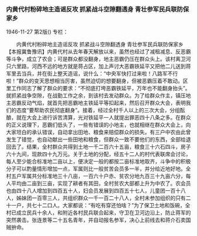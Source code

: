 ### 内黄代村粉碎地主造谣反攻  抓紧战斗空隙翻透身  青壮参军民兵联防保家乡

1946-11-27
第2版()
专栏：

　　内黄代村粉碎地主造谣反攻
    抓紧战斗空隙翻透身
    青壮参军民兵联防保家乡
    【本报冀鲁豫讯】内黄代村从去年春天解放以来，虽然也经过了减租减息、反恶霸等斗争，成立了农会；可是群众都没翻身，地主恶霸仍压在群众头上。该村离卫河只六里路，河西不远的地方就是蒋占区，加上声讨大恶霸铁延平又把他二儿送到蒋军里去当兵，并在街上整天造谣，说什么：“中央军快打过来啦！八路军不行啦！”群众的变天思想相当厉害，虽然迫切的想要翻身，但被恶霸压着不敢动。区里工作同志了解了群众的要求：“不彻底打垮恶霸铁延平，万年也不能翻身抬头”。就抓紧战争空隙，在战勤工作之余，到该村去发动群众。为了给群众作主，镇压地主恶霸反动气焰，就首先把恶霸地主铁延平等扣起来，然后召开群众大会，表明我们的态度“要帮助农民彻底翻身”。接着，经过全村千人以上的三次大会，分组酝酿，就在大会上进行诉苦清算，光对铁延平一人就提出罪恶四十八条之多。在群众的正义说理下，恶霸们低头了，一些有错误的小地主，也就相继在群众大会上，向大家坦白的承认错误，自动拿出田地、粮食来赔偿群众的损失。有三户中农由此曾发生了错觉，也自动献出一些田地和粮食，但群众一致不要他们的东西，全部给退回去了。结果，全村群众共得到土地一千二百六十五亩，粮食三十六石四斗，房子六十九间，现款四十九万元。关于土地的分配，经五十二人的村代表联席会讨论，每人至少能合标准地二亩以上，便决定一般的都按二亩标准地取齐，斗争中的积极分子可以酌量情形增加一点，军属则比一般贫苦会员多一半，并分给近地好地。全村五户军属共分标准地三十八亩，一百六十户赤、贫农分地九百三十九亩六分，每人平均由二亩到三亩，实现了耕者有其田，全村贫农大部都上升为中农了。农会员也由四十八人增加到四百五十人，妇会员发展到四百五十七人，儿童团一百十八人，姊妹团一百零三人，共组织群众一千一百二十八人，全村未参加组织的只有二十一户，共七十二口人。大家都说：“有吃有穿还怕啥？”为了保卫土地和饭碗，全村已成立民兵十余人，和附近各村民兵联合起来，守卫在卫河边沿上，防止蒋军的突然袭击。张连景等二十五名青年，并自动报名参军，决心上前线去和蒋介石卖国贼拚命。
